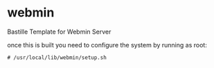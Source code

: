 # webmin
Bastille Template for Webmin Server

once this is built you need to configure the system by running as root:

	# /usr/local/lib/webmin/setup.sh


